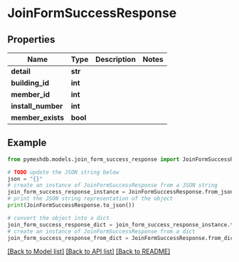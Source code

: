 # JoinFormSuccessResponse


## Properties

Name | Type | Description | Notes
------------ | ------------- | ------------- | -------------
**detail** | **str** |  | 
**building_id** | **int** |  | 
**member_id** | **int** |  | 
**install_number** | **int** |  | 
**member_exists** | **bool** |  | 

## Example

```python
from pymeshdb.models.join_form_success_response import JoinFormSuccessResponse

# TODO update the JSON string below
json = "{}"
# create an instance of JoinFormSuccessResponse from a JSON string
join_form_success_response_instance = JoinFormSuccessResponse.from_json(json)
# print the JSON string representation of the object
print(JoinFormSuccessResponse.to_json())

# convert the object into a dict
join_form_success_response_dict = join_form_success_response_instance.to_dict()
# create an instance of JoinFormSuccessResponse from a dict
join_form_success_response_from_dict = JoinFormSuccessResponse.from_dict(join_form_success_response_dict)
```
[[Back to Model list]](../README.md#documentation-for-models) [[Back to API list]](../README.md#documentation-for-api-endpoints) [[Back to README]](../README.md)



